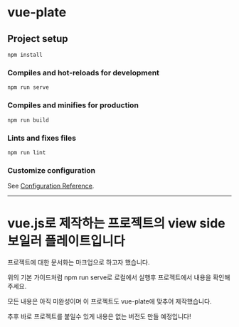 # vue-plate

## Project setup
```
npm install
```

### Compiles and hot-reloads for development
```
npm run serve
```

### Compiles and minifies for production
```
npm run build
```

### Lints and fixes files
```
npm run lint
```

### Customize configuration
See [Configuration Reference](https://cli.vuejs.org/config/).


---

# vue.js로 제작하는 프로젝트의 view side 보일러 플레이트입니다


프로젝트에 대한 문서화는 마크업으로 하고자 했습니다.

위의 기본 가이드처럼 npm run serve로 로컬에서 실행후 프로젝트에서 내용을 확인해주세요.

모든 내용은 아직 미완성이며 이 프로젝트도 vue-plate에 맞추어 제작했습니다.

추후 바로 프로젝트를 붙일수 있게 내용은 없는 버전도 만들 예정입니다!
